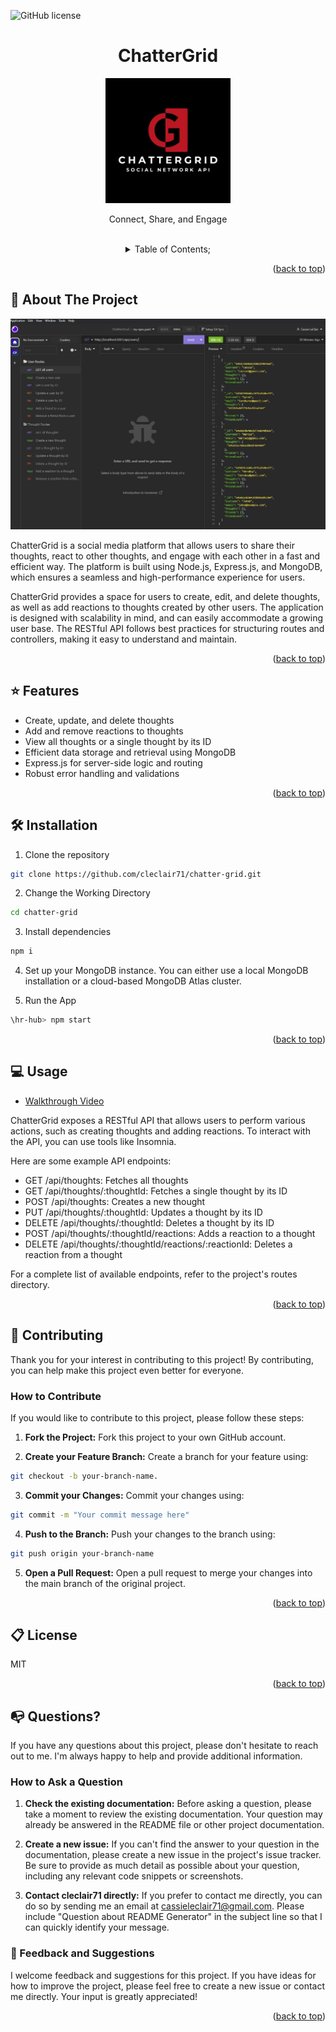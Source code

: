   ![GitHub license](https://img.shields.io/badge/license-MIT-pink.svg)
  <a name="readme-top"></a>
 <br />
 <div align="center">
 <h1 align="center">ChatterGrid</h1>
    <a href="https://github.com/cleclair71/chatter-grid">
     <img src="/assets/chattergrid.jpg" alt="Logo" height="200">
   </a>
    <p align="center">
      Connect, Share, and Engage
    </p>
  
<br />
<details><summary>Table of Contents;</summary>

* [About the Project](#description) 

* [Added Features](#features)

* [Installation](#installation) 
 
* [Usage](#usage) 

* [Contributing](#contributing)

* [Resources](#resources)
 
* [license](#license)

* [Questions](#questions)

</details>
</div>

<p align="right">(<a href="#readme-top">back to top</a>)</p>

<a name="description"></a>
## :rocket: About The Project
<p align="center">
  <img src="/assets/screen.JPG"/>
</p>
ChatterGrid is a social media platform that allows users to share their thoughts, react to other thoughts, and engage with each other in a fast and efficient way. The platform is built using Node.js, Express.js, and MongoDB, which ensures a seamless and high-performance experience for users.

ChatterGrid provides a space for users to create, edit, and delete thoughts, as well as add reactions to thoughts created by other users. The application is designed with scalability in mind, and can easily accommodate a growing user base. The RESTful API follows best practices for structuring routes and controllers, making it easy to understand and maintain.

<p align="right">(<a href="#readme-top">back to top</a>)</p>


<a name="features"></a>

## :star: Features

 - Create, update, and delete thoughts
 - Add and remove reactions to thoughts
 - View all thoughts or a single thought by its ID
 - Efficient data storage and retrieval using MongoDB
 - Express.js for server-side logic and routing
 - Robust error handling and validations

<p align="right">(<a href="#readme-top">back to top</a>)</p>

<a name="installation"></a>

## :hammer_and_wrench: Installation

1. Clone the repository 

```bash
git clone https://github.com/cleclair71/chatter-grid.git
```
2. Change the Working Directory

```bash
cd chatter-grid
```
3. Install dependencies

```bash
npm i
```
4. Set up your MongoDB instance. You can either use a local MongoDB installation or a cloud-based MongoDB Atlas cluster.

5. Run the App

```bash
\hr-hub> npm start
```


<p align="right">(<a href="#readme-top">back to top</a>)</p>

  <a name="usage"></a>

## :computer: Usage

* [Walkthrough Video](https://drive.google.com/file/d/1zaKG9lI1QHlTwZbMzPDv08MquPbT-r14/view)

ChatterGrid exposes a RESTful API that allows users to perform various actions, such as creating thoughts and adding reactions. To interact with the API, you can use tools like Insomnia.

Here are some example API endpoints:

- GET /api/thoughts: Fetches all thoughts
- GET /api/thoughts/:thoughtId: Fetches a single thought by its ID
- POST /api/thoughts: Creates a new thought
- PUT /api/thoughts/:thoughtId: Updates a thought by its ID
- DELETE /api/thoughts/:thoughtId: Deletes a thought by its ID
- POST /api/thoughts/:thoughtId/reactions: Adds a reaction to a thought
- DELETE /api/thoughts/:thoughtId/reactions/:reactionId: Deletes a reaction from a thought

For a complete list of available endpoints, refer to the project's routes directory.

<p align="right">(<a href="#readme-top">back to top</a>)</p>
  

 <a name="contributing"></a>

## :handshake: Contributing

Thank you for your interest in contributing to this project! By contributing, you can help make this project even better for everyone.

### How to Contribute

If you would like to contribute to this project, please follow these steps:
      
1. **Fork the Project:** Fork this project to your own GitHub account.

2. **Create your Feature Branch:** Create a branch for your feature using:
```bash 
git checkout -b your-branch-name.
```
3. **Commit your Changes:** Commit your changes using:
```bash 
git commit -m "Your commit message here"
```
4. **Push to the Branch:** Push your changes to the branch using:
```bash 
git push origin your-branch-name
```
5. **Open a Pull Request:** Open a pull request to merge your changes into the main branch of the original project.

<p align="right">(<a href="#readme-top">back to top</a>)</p>


<a name="license"></a>

## :clipboard: License
MIT
  
<p align="right">(<a href="#readme-top">back to top</a>)</p>

<a name="questions"></a>

## :mailbox_with_no_mail: Questions?

If you have any questions about this project, please don't hesitate to reach out to me. I'm always happy to help and provide additional information.

### How to Ask a Question

1. **Check the existing documentation:** Before asking a question, please take a moment to review the existing documentation. Your question may already be answered in the README file or other project documentation.

2. **Create a new issue:** If you can't find the answer to your question in the documentation, please create a new issue in the project's issue tracker. Be sure to provide as much detail as possible about your question, including any relevant code snippets or screenshots.

3. **Contact cleclair71 directly:** If you prefer to contact me directly, you can do so by sending me an email at cassieleclair71@gmail.com. Please include "Question about README Generator" in the subject line so that I can quickly identify your message.
   
### :pray: Feedback and Suggestions

I welcome feedback and suggestions for this project. If you have ideas for how to improve the project, please feel free to create a new issue or contact me directly. Your input is greatly appreciated!
 
  <p align="right">(<a href="#readme-top">back to top</a>)</p>
 
